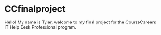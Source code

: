 # CCfinalproject

Hello! My name is Tyler, welcome to my final project for the CourseCareers IT Help Desk Professional program.
